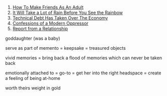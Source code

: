
1. [How To Make Friends As An Adult](https://betterhumans.pub/how-to-make-friends-as-an-adult-77714f99fbbb)
2. [It Will Take a Lot of Rain Before You See the Rainbow](https://medium.com/the-narrative-arc/it-will-take-a-lot-of-rain-before-you-see-the-rainbow-2bdc6e828de2)
3. [Technical Debt Has Taken Over The Economy](https://medium.com/@jankammerath/technical-debt-has-taken-over-the-economy-1ffa55128d23)
4. [Confessions of a Modern Oppressor](https://medium.com/counterarts/confessions-of-a-modern-oppressor-81158f814de6)
5. [Report from a Relationship](https://juliovincent.medium.com/report-from-a-relationship-74650b0be3a8)


goddaughter (was a baby)

serve as part of memento = keepsake = treasured objects 

vivid memories = bring back a flood of memories which can never be taken back

emotionally attached to = go-to = get her into the right headspace = create a feeling of being at-home

worth theirs weight in gold



